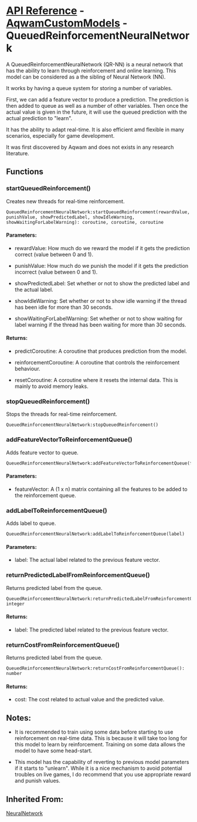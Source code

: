 # [API Reference](../../API.md) - [AqwamCustomModels](../AqwamCustomModels.md) - QueuedReinforcementNeuralNetwork

A QueuedReinforcementNeuralNetwork (QR-NN) is a neural network that has the ability to learn through reinforcement and online learning. This model can be considered as a the sibling of Neural Network (NN).

It works by having a queue system for storing a number of variables.

First, we can add a feature vector to produce a prediction. The prediction is then added to queue as well as a number of other variables. 
Then once the actual value is given in the future, it will use the queued prediction with the actual prediction to "learn".

It has the ability to adapt real-time. It is also efficient amd flexible in many scenarios, especially for game development.

It was first discovered by Aqwam and does not exists in any research literature.

## Functions

### startQueuedReinforcement()

Creates new threads for real-time reinforcement.

```
QueuedReinforcementNeuralNetwork:startQueuedReinforcement(rewardValue, punishValue, showPredictedLabel, showIdleWarning, showWaitingForLabelWarning): coroutine, coroutine, coroutine
```

#### Parameters:

* rewardValue: How much do we reward the model if it gets the prediction correct (value between 0 and 1).

* punishValue: How much do we punish the model if it gets the prediction incorrect (value between 0 and 1).

* showPredictedLabel: Set whether or not to show the predicted label and the actual label.

* showIdleWarning: Set whether or not to show idle warning if the thread has been idle for more than 30 seconds.

* showWaitingForLabelWarning: Set whether or not to show waiting for label warning if the thread has been waiting for more than 30 seconds.

#### Returns:

* predictCoroutine: A coroutine that produces prediction from the model.

* reinforcementCoroutine: A coroutine that controls the reinforcement behaviour.

* resetCoroutine: A coroutine where it resets the internal data. This is mainly to avoid memory leaks.

### stopQueuedReinforcement()

Stops the threads for real-time reinforcement.

```
QueuedReinforcementNeuralNetwork:stopQueuedReinforcement()
```

### addFeatureVectorToReinforcementQueue()

Adds feature vector to queue.

```
QueuedReinforcementNeuralNetwork:addFeatureVectorToReinforcementQueue(featureVector)
```

#### Parameters:

* featureVector: A (1 x n) matrix containing all the features to be added to the reinforcement queue.

### addLabelToReinforcementQueue()

Adds label to queue.

```
QueuedReinforcementNeuralNetwork:addLabelToReinforcementQueue(label)
```

#### Parameters:

* label: The actual label related to the previous feature vector.  

### returnPredictedLabelFromReinforcementQueue()

Returns predicted label from the queue.

```
QueuedReinforcementNeuralNetwork:returnPredictedLabelFromReinforcementQueue(): integer
```

#### Returns:

* label: The predicted label related to the previous feature vector.

### returnCostFromReinforcementQueue()

Returns predicted label from the queue.

```
QueuedReinforcementNeuralNetwork:returnCostFromReinforcementQueue(): number
```

#### Returns:

* cost: The cost related to actual value and the predicted value.

## Notes:

* It is recommended to train using some data before starting to use reinforcement on real-time data. This is because it will take too long for this model to learn by reinforcement. Training on some data allows the model to have some head-start.

* This model has the capability of reverting to previous model parameters if it starts to "unlearn". While it is a nice mechanism to avoid potential troubles on live games, I do recommend that you use appropriate reward and punish values.

## Inherited From:

[NeuralNetwork](../Models/NeuralNetwork.md)
